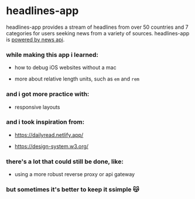 # headlines-app

headlines-app provides a stream of headlines from over 50 countries and 7 categories for users seeking news from a variety of sources. headlines-app is [powered by news api](https://newsapi.org/).

### while making this app i learned:

- how to debug iOS websites without a mac

- more about relative length units, such as `em` and `rem`

### and i got more practice with:

- responsive layouts

### and i took inspiration from:

- https://dailyread.netlify.app/

- https://design-system.w3.org/

### there's a lot that could still be done, like:

- using a more robust reverse proxy or api gateway

### but sometimes it's better to keep it ssimple :kissing_cat:
